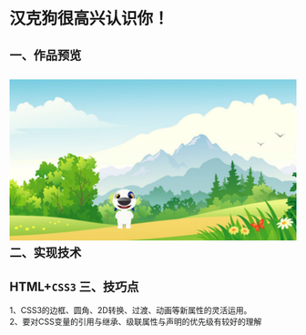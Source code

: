 汉克狗很高兴认识你！
=======================
一、作品预览<br>
------------------------
![cartoon dog](https://github.com/YuBaiLian123/Hanke-dog/blob/master/Cartoon%20Dog.png)
二、实现技术<br>
---------------------------
HTML+`CSS3`
三、技巧点<br>
---------------------------
1、CSS3的边框、圆角、2D转换、过渡、动画等新属性的灵活运用。<br>
2、要对CSS变量的引用与继承、级联属性与声明的优先级有较好的理解

